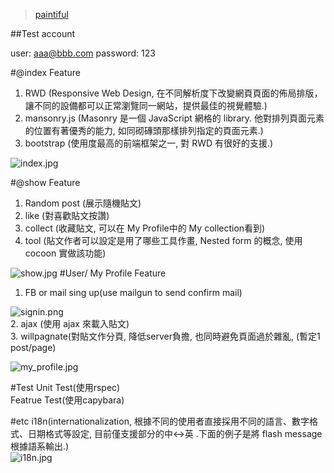 >[paintiful](https://paintiful.herokuapp.com/)

##Test account
>
user: aaa@bbb.com
password: 123
  
#@index
Feature  
1. RWD (Responsive Web Design, 在不同解析度下改變網頁頁面的佈局排版，讓不同的設備都可以正常瀏覽同一網站，提供最佳的視覺體驗.)  
2. mansonry.js (Masonry 是一個 JavaScript 網格的 library. 他對排列頁面元素的位置有著優秀的能力, 如同砌磚頭那樣排列指定的頁面元素.)  
3. bootstrap (使用度最高的前端框架之一, 對 RWD 有很好的支援.)  
 
![index.jpg](http://user-image.logdown.io/user/13777/blog/12993/post/895082/WBVi3IbTSoui7JyJNQ3t_index.jpg)

#@show
Feature  
1. Random post (展示隨機貼文)  
2. like (對喜歡貼文按讚)  
3. collect (收藏貼文, 可以在 My Profile中的 My collection看到)   
4. tool (貼文作者可以設定是用了哪些工具作畫, Nested form 的概念, 使用 cocoon 實做該功能)  

![show.jpg](http://user-image.logdown.io/user/13777/blog/12993/post/895082/bUhsuZlZSquYZuCgDCli_show.jpg)
#User/ My Profile
Feature  
1. FB or mail sing up(use mailgun to send confirm mail)  

![signin.png](http://user-image.logdown.io/user/13777/blog/12993/post/895082/AxoRX4ZSe2lAbl3y7owg_signin.png)  
2. ajax (使用 ajax 來載入貼文)  
3. willpagnate(對貼文作分頁, 降低server負擔, 也同時避免頁面過於雜亂, (暫定1 post/page)  

![my_profile.jpg](http://user-image.logdown.io/user/13777/blog/12993/post/895082/tQK1g6IXSmyr9caqy51r_my_profile.jpg)

#Test 
Unit Test(使用rspec)  
Featrue Test(使用capybara)  

#etc
i18n(internationalization, 根據不同的使用者直接採用不同的語言、數字格式、日期格式等設定, 目前僅支援部分的中<->英 .下面的例子是將 flash message 根據語系輸出.)    
![i18n.jpg](http://user-image.logdown.io/user/13777/blog/12993/post/895082/IbancWyVTCmlAitjpccg_i18n.jpg)